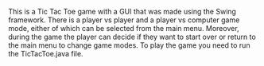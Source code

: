 This is a Tic Tac Toe game with a GUI that was made using the Swing framework. There is a player vs player and a player vs computer game mode, either of which can be selected from the main menu. Moreover, during the game the player can decide if they want to start over or return to the main menu to change game modes. To play the game you need to run the TicTacToe.java file.
